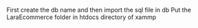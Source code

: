 First create the db name and then import the sql file in db
Put the LaraEcommerce folder in htdocs directory of xammp

